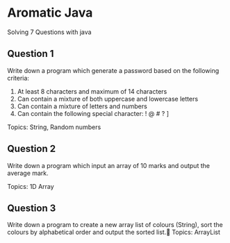 # Aromatic Java
Solving 7 Questions with java

## Question 1
Write down a program which generate a password based on the following criteria:
1. At least 8 characters and maximum of 14 characters
2. Can contain a mixture of both uppercase and lowercase letters
3. Can contain a mixture of letters and numbers
4. Can contain the following special character: ! @ # ? ]

Topics: String, Random numbers

## Question 2
Write down a program which input an array of 10 marks and output the average mark.

Topics: 1D Array

## Question 3
Write down a program to create a new array list of colours (String), sort the colours by alphabetical order and output the sorted list.
Topics: ArrayList